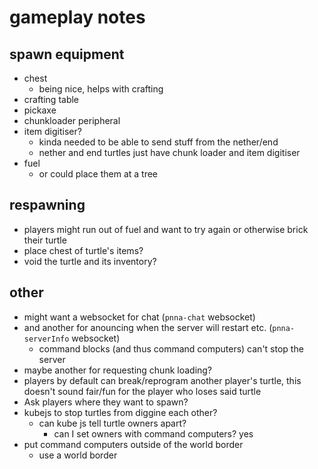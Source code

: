 # gameplay notes

## spawn equipment

* chest
  * being nice, helps with crafting
* crafting table
* pickaxe
* chunkloader peripheral
* item digitiser?
  * kinda needed to be able to send stuff from the nether/end
  * nether and end turtles just have chunk loader and item digitiser
* fuel
  * or could place them at a tree

## respawning

* players might run out of fuel and want to try again or otherwise brick their turtle
* place chest of turtle's items?
* void the turtle and its inventory?

## other

* might want a websocket for chat (`pnna-chat` websocket)
* and another for anouncing when the server will restart etc. (`pnna-serverInfo` websocket)
  * command blocks (and thus command computers) can't stop the server
* maybe another for requesting chunk loading?
* players by default can break/reprogram another player's turtle, this doesn't sound fair/fun for the player who loses said turtle
* Ask players where they want to spawn?
* kubejs to stop turtles from diggine each other?
  * can kube js tell turtle owners apart?
    * can I set owners with command computers? yes
* put command computers outside of the world border
	* use a world border
